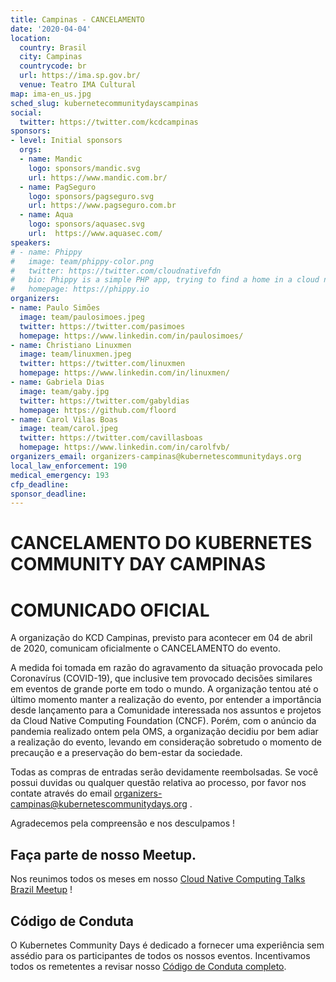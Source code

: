 ```yaml
---
title: Campinas - CANCELAMENTO
date: '2020-04-04'
location:
  country: Brasil
  city: Campinas
  countrycode: br
  url: https://ima.sp.gov.br/
  venue: Teatro IMA Cultural
map: ima-en_us.jpg
sched_slug: kubernetecommunitydayscampinas
social:
  twitter: https://twitter.com/kcdcampinas
sponsors:
- level: Initial sponsors
  orgs:
  - name: Mandic
    logo: sponsors/mandic.svg
    url: https://www.mandic.com.br/
  - name: PagSeguro
    logo: sponsors/pagseguro.svg
    url: https://www.pagseguro.com.br
  - name: Aqua
    logo: sponsors/aquasec.svg
    url:  https://www.aquasec.com/
speakers:
# - name: Phippy
#   image: team/phippy-color.png
#   twitter: https://twitter.com/cloudnativefdn
#   bio: Phippy is a simple PHP app, trying to find a home in a cloud native world.
#   homepage: https://phippy.io
organizers:
- name: Paulo Simões
  image: team/paulosimoes.jpeg
  twitter: https://twitter.com/pasimoes
  homepage: https://www.linkedin.com/in/paulosimoes/
- name: Christiano Linuxmen
  image: team/linuxmen.jpeg
  twitter: https://twitter.com/linuxmen
  homepage: https://www.linkedin.com/in/linuxmen/
- name: Gabriela Dias
  image: team/gaby.jpg
  twitter: https://twitter.com/gabyldias
  homepage: https://github.com/floord
- name: Carol Vilas Boas
  image: team/carol.jpeg
  twitter: https://twitter.com/cavillasboas
  homepage: https://www.linkedin.com/in/carolfvb/
organizers_email: organizers-campinas@kubernetescommunitydays.org
local_law_enforcement: 190
medical_emergency: 193
cfp_deadline:
sponsor_deadline:
---
```


# CANCELAMENTO DO KUBERNETES COMMUNITY DAY CAMPINAS
# COMUNICADO OFICIAL


A organização do KCD Campinas, previsto para acontecer em 04 de abril de 2020, comunicam oficialmente o CANCELAMENTO do evento.

A medida foi tomada em razão do agravamento da situação provocada pelo Coronavírus (COVID-19), que inclusive tem provocado decisões similares em eventos de grande porte em todo o mundo. A organização tentou até o último momento manter a realização do evento, por entender a importância desde lançamento para a Comunidade interessada nos assuntos e projetos da Cloud Native Computing Foundation (CNCF). Porém, com o anúncio da pandemia realizado ontem pela OMS, a organização decidiu por bem adiar a realização do evento, levando em consideração sobretudo o momento de precaução e a preservação do bem-estar da sociedade.

Todas as compras de entradas serão devidamente reembolsadas. Se você possui duvidas ou qualquer questão relativa ao processo, por favor nos contate através do email [organizers-campinas@kubernetescommunitydays.org](mailto:organizers-campinas@kubernetescommunitydays.org) .


Agradecemos pela compreensão e nos desculpamos !


## Faça parte de nosso Meetup.

Nos reunimos todos os meses em nosso [Cloud Native Computing Talks Brazil Meetup](https://www.meetup.com/Cloud-Native-Computing-Talks-Brazil/) !

## Código de Conduta

O Kubernetes Community Days é dedicado a fornecer uma experiência sem assédio para os participantes de todos os nossos eventos. Incentivamos todos os remetentes a revisar nosso [Código de Conduta completo](/code-of-conduct/).
